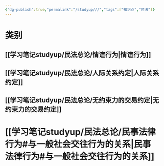 ```yaml
---
{"dg-publish":true,"permalink":"/studyup///","tags":["知识点","民法"]}
---
```


# 类别
## [[学习笔记studyup/民法总论/情谊行为\|情谊行为]]
## [[学习笔记studyup/民法总论/人际关系约定\|人际关系约定]]
## [[学习笔记studyup/民法总论/无约束力的交易约定\|无约束力的交易约定]]
# [[学习笔记studyup/民法总论/民事法律行为#与一般社会交往行为的关系\|民事法律行为#与一般社会交往行为的关系]] 